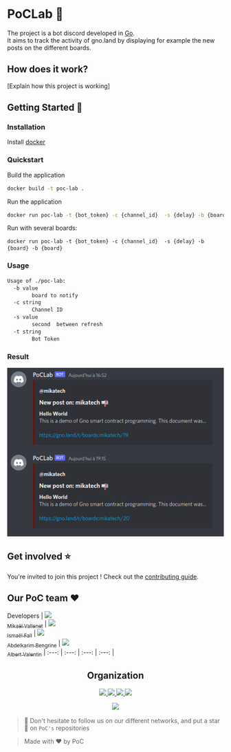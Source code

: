 # PoCLab 🚀

The project is a bot discord developed in [Go](https://go.dev/).\
It aims to track the activity of gno.land by displaying for example the new posts on the different boards.

## How does it work?

[Explain how this project is working]

## Getting Started 🏁

### Installation

Install [docker](https://docs.docker.com/engine/)

### Quickstart

Build the application

```bash
docker build -t poc-lab . 
```

Run the application

```bash
docker run poc-lab -t {bot_token} -c {channel_id}  -s {delay} -b {board}
```
Run with several boards:
```
docker run poc-lab -t {bot_token} -c {channel_id}  -s {delay} -b {board} -b {board}

```

### Usage

```bash
Usage of ./poc-lab:
  -b value
        board to notify
  -c string
        Channel ID
  -s value
        second  between refresh
  -t string
        Bot Token
 ```
 
 ### Result

<div align="center">
<img src="./.demo/2022-06-04_20-01.png"/>
</div>


## Get involved :star:

You're invited to join this project ! Check out the [contributing guide](./CONTRIBUTING.md).

## Our PoC team :heart:

Developers
| [<img src="https://github.com/Mikatech.png?size=85" width=85><br><sub>Mikaël Vallenet</sub>](https://github.com/Mikatech) | [<img src="https://github.com/Doozers.png?size=85" width=85><br><sub>Ismaël Fall</sub>](https://github.com/Doozers) | [<img src="https://github.com/AbdelkarimBENGRINE.png?size=85" width=85><br><sub>Abdelkarim Bengrine</sub>](https://github.com/AbdelkarimBENGRINE) | [<img src="https://github.com/OnsagerHe.png?size=85" width=85><br><sub>Albert Valentin</sub>](https://github.com/OnsagerHe)
| :---: | :---: | :---: | :---: |

<h2 align=center>
Organization
</h2>

<p align='center'>
    <a href="https://www.linkedin.com/company/pocinnovation/mycompany/">
        <img src="https://img.shields.io/badge/LinkedIn-0077B5?style=for-the-badge&logo=linkedin&logoColor=white">
    </a>
    <a href="https://www.instagram.com/pocinnovation/">
        <img src="https://img.shields.io/badge/Instagram-E4405F?style=for-the-badge&logo=instagram&logoColor=white">
    </a>
    <a href="https://twitter.com/PoCInnovation">
        <img src="https://img.shields.io/badge/Twitter-1DA1F2?style=for-the-badge&logo=twitter&logoColor=white">
    </a>
    <a href="https://discord.com/invite/Yqq2ADGDS7">
        <img src="https://img.shields.io/badge/Discord-7289DA?style=for-the-badge&logo=discord&logoColor=white">
    </a>
</p>
<p align=center>
    <a href="https://www.poc-innovation.fr/">
        <img src="https://img.shields.io/badge/WebSite-1a2b6d?style=for-the-badge&logo=GitHub Sponsors&logoColor=white">
    </a>
</p>

> :rocket: Don't hesitate to follow us on our different networks, and put a star 🌟 on `PoC's` repositories

> Made with :heart: by PoC
